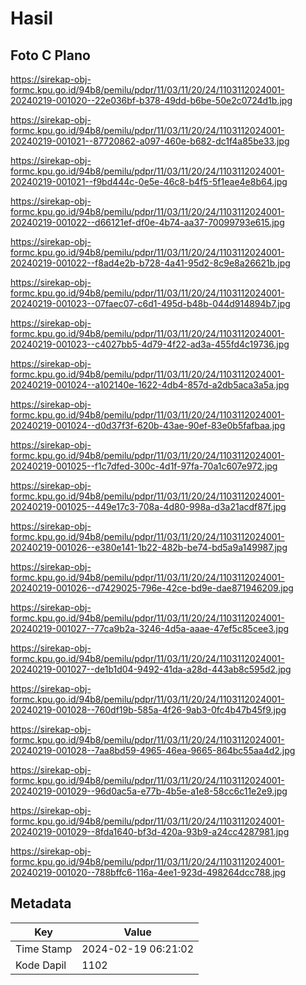 # Hasil

## Foto C Plano

https://sirekap-obj-formc.kpu.go.id/94b8/pemilu/pdpr/11/03/11/20/24/1103112024001-20240219-001020--22e036bf-b378-49dd-b6be-50e2c0724d1b.jpg

https://sirekap-obj-formc.kpu.go.id/94b8/pemilu/pdpr/11/03/11/20/24/1103112024001-20240219-001021--87720862-a097-460e-b682-dc1f4a85be33.jpg

https://sirekap-obj-formc.kpu.go.id/94b8/pemilu/pdpr/11/03/11/20/24/1103112024001-20240219-001021--f9bd444c-0e5e-46c8-b4f5-5f1eae4e8b64.jpg

https://sirekap-obj-formc.kpu.go.id/94b8/pemilu/pdpr/11/03/11/20/24/1103112024001-20240219-001022--d66121ef-df0e-4b74-aa37-70099793e615.jpg

https://sirekap-obj-formc.kpu.go.id/94b8/pemilu/pdpr/11/03/11/20/24/1103112024001-20240219-001022--f8ad4e2b-b728-4a41-95d2-8c9e8a26621b.jpg

https://sirekap-obj-formc.kpu.go.id/94b8/pemilu/pdpr/11/03/11/20/24/1103112024001-20240219-001023--07faec07-c6d1-495d-b48b-044d914894b7.jpg

https://sirekap-obj-formc.kpu.go.id/94b8/pemilu/pdpr/11/03/11/20/24/1103112024001-20240219-001023--c4027bb5-4d79-4f22-ad3a-455fd4c19736.jpg

https://sirekap-obj-formc.kpu.go.id/94b8/pemilu/pdpr/11/03/11/20/24/1103112024001-20240219-001024--a102140e-1622-4db4-857d-a2db5aca3a5a.jpg

https://sirekap-obj-formc.kpu.go.id/94b8/pemilu/pdpr/11/03/11/20/24/1103112024001-20240219-001024--d0d37f3f-620b-43ae-90ef-83e0b5fafbaa.jpg

https://sirekap-obj-formc.kpu.go.id/94b8/pemilu/pdpr/11/03/11/20/24/1103112024001-20240219-001025--f1c7dfed-300c-4d1f-97fa-70a1c607e972.jpg

https://sirekap-obj-formc.kpu.go.id/94b8/pemilu/pdpr/11/03/11/20/24/1103112024001-20240219-001025--449e17c3-708a-4d80-998a-d3a21acdf87f.jpg

https://sirekap-obj-formc.kpu.go.id/94b8/pemilu/pdpr/11/03/11/20/24/1103112024001-20240219-001026--e380e141-1b22-482b-be74-bd5a9a149987.jpg

https://sirekap-obj-formc.kpu.go.id/94b8/pemilu/pdpr/11/03/11/20/24/1103112024001-20240219-001026--d7429025-796e-42ce-bd9e-dae871946209.jpg

https://sirekap-obj-formc.kpu.go.id/94b8/pemilu/pdpr/11/03/11/20/24/1103112024001-20240219-001027--77ca9b2a-3246-4d5a-aaae-47ef5c85cee3.jpg

https://sirekap-obj-formc.kpu.go.id/94b8/pemilu/pdpr/11/03/11/20/24/1103112024001-20240219-001027--de1b1d04-9492-41da-a28d-443ab8c595d2.jpg

https://sirekap-obj-formc.kpu.go.id/94b8/pemilu/pdpr/11/03/11/20/24/1103112024001-20240219-001028--760df19b-585a-4f26-9ab3-0fc4b47b45f9.jpg

https://sirekap-obj-formc.kpu.go.id/94b8/pemilu/pdpr/11/03/11/20/24/1103112024001-20240219-001028--7aa8bd59-4965-46ea-9665-864bc55aa4d2.jpg

https://sirekap-obj-formc.kpu.go.id/94b8/pemilu/pdpr/11/03/11/20/24/1103112024001-20240219-001029--96d0ac5a-e77b-4b5e-a1e8-58cc6c11e2e9.jpg

https://sirekap-obj-formc.kpu.go.id/94b8/pemilu/pdpr/11/03/11/20/24/1103112024001-20240219-001029--8fda1640-bf3d-420a-93b9-a24cc4287981.jpg

https://sirekap-obj-formc.kpu.go.id/94b8/pemilu/pdpr/11/03/11/20/24/1103112024001-20240219-001020--788bffc6-116a-4ee1-923d-498264dcc788.jpg


## Metadata

| Key        | Value               |
| ---------- | ------------------- |
| Time Stamp | 2024-02-19 06:21:02 |
| Kode Dapil | 1102                |



